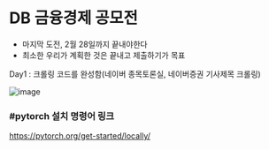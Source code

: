 # DB 금융경제 공모전
- 마지막 도전, 2월 28일까지 끝내야한다
- 최소한 우리가 계획한 것은 끝내고 제출하기가 목표 

Day1 : 크롤링 코드를 완성함(네이버 종목토론실, 네이버증권 기사제목 크롤링)

![image](https://user-images.githubusercontent.com/57973170/152804912-53c49ec1-6ef7-4eb8-8022-3cdb7d463f7f.png)

### #pytorch 설치 명령어 링크
https://pytorch.org/get-started/locally/
